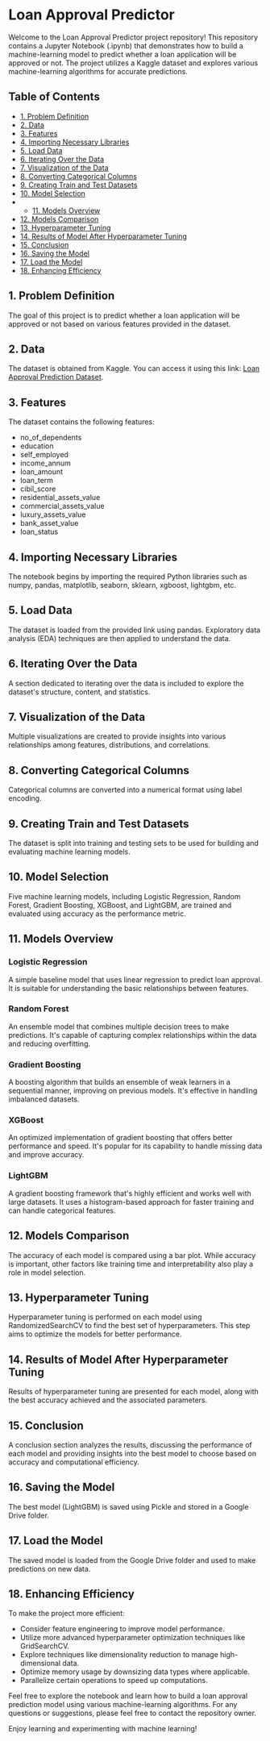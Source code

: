 # Loan Approval Predictor

Welcome to the Loan Approval Predictor project repository! This repository contains a Jupyter Notebook (.ipynb) that demonstrates how to build a machine-learning model to predict whether a loan application will be approved or not. The project utilizes a Kaggle dataset and explores various machine-learning algorithms for accurate predictions.

## Table of Contents
- [1. Problem Definition](#1-problem-definition)
- [2. Data](#2-data)
- [3. Features](#3-features)
- [4. Importing Necessary Libraries](#4-importing-necessary-libraries)
- [5. Load Data](#5-load-data)
- [6. Iterating Over the Data](#6-iterating-over-the-data)
- [7. Visualization of the Data](#7-visualization-of-the-data)
- [8. Converting Categorical Columns](#8-converting-categorical-columns)
- [9. Creating Train and Test Datasets](#9-creating-train-and-test-datasets)
- [10. Model Selection](#10-model-selection)
- - [11. Models Overview](#11-models-overview)
- [12. Models Comparison](#12-models-comparison)
- [13. Hyperparameter Tuning](#13-hyperparameter-tuning)
- [14. Results of Model After Hyperparameter Tuning](#14-results-of-model-after-hyperparameter-tuning)
- [15. Conclusion](#15-conclusion)
- [16. Saving the Model](#16-saving-the-model)
- [17. Load the Model](#17-load-the-model)
- [18. Enhancing Efficiency](#18-enhancing-efficiency)

## 1. Problem Definition

The goal of this project is to predict whether a loan application will be approved or not based on various features provided in the dataset.

## 2. Data

The dataset is obtained from Kaggle. You can access it using this link: [Loan Approval Prediction Dataset](https://www.kaggle.com/datasets/architsharma01/loan-approval-prediction-dataset).

## 3. Features

The dataset contains the following features:
- no_of_dependents
- education
- self_employed
- income_annum
- loan_amount
- loan_term
- cibil_score
- residential_assets_value
- commercial_assets_value
- luxury_assets_value
- bank_asset_value
- loan_status

## 4. Importing Necessary Libraries

The notebook begins by importing the required Python libraries such as numpy, pandas, matplotlib, seaborn, sklearn, xgboost, lightgbm, etc.

## 5. Load Data

The dataset is loaded from the provided link using pandas. Exploratory data analysis (EDA) techniques are then applied to understand the data.

## 6. Iterating Over the Data

A section dedicated to iterating over the data is included to explore the dataset's structure, content, and statistics.

## 7. Visualization of the Data

Multiple visualizations are created to provide insights into various relationships among features, distributions, and correlations.

## 8. Converting Categorical Columns

Categorical columns are converted into a numerical format using label encoding.

## 9. Creating Train and Test Datasets

The dataset is split into training and testing sets to be used for building and evaluating machine learning models.

## 10. Model Selection

Five machine learning models, including Logistic Regression, Random Forest, Gradient Boosting, XGBoost, and LightGBM, are trained and evaluated using accuracy as the performance metric.

## 11. Models Overview

### Logistic Regression
A simple baseline model that uses linear regression to predict loan approval. It is suitable for understanding the basic relationships between features.

### Random Forest
An ensemble model that combines multiple decision trees to make predictions. It's capable of capturing complex relationships within the data and reducing overfitting.

### Gradient Boosting
A boosting algorithm that builds an ensemble of weak learners in a sequential manner, improving on previous models. It's effective in handling imbalanced datasets.

### XGBoost
An optimized implementation of gradient boosting that offers better performance and speed. It's popular for its capability to handle missing data and improve accuracy.

### LightGBM
A gradient boosting framework that's highly efficient and works well with large datasets. It uses a histogram-based approach for faster training and can handle categorical features.

## 12. Models Comparison

The accuracy of each model is compared using a bar plot. While accuracy is important, other factors like training time and interpretability also play a role in model selection.

## 13. Hyperparameter Tuning

Hyperparameter tuning is performed on each model using RandomizedSearchCV to find the best set of hyperparameters. This step aims to optimize the models for better performance.

## 14. Results of Model After Hyperparameter Tuning

Results of hyperparameter tuning are presented for each model, along with the best accuracy achieved and the associated parameters.

## 15. Conclusion

A conclusion section analyzes the results, discussing the performance of each model and providing insights into the best model to choose based on accuracy and computational efficiency.

## 16. Saving the Model

The best model (LightGBM) is saved using Pickle and stored in a Google Drive folder.

## 17. Load the Model

The saved model is loaded from the Google Drive folder and used to make predictions on new data.

## 18. Enhancing Efficiency

To make the project more efficient:
- Consider feature engineering to improve model performance.
- Utilize more advanced hyperparameter optimization techniques like GridSearchCV.
- Explore techniques like dimensionality reduction to manage high-dimensional data.
- Optimize memory usage by downsizing data types where applicable.
- Parallelize certain operations to speed up computations.

Feel free to explore the notebook and learn how to build a loan approval prediction model using various machine-learning algorithms. For any questions or suggestions, please feel free to contact the repository owner.

Enjoy learning and experimenting with machine learning!
